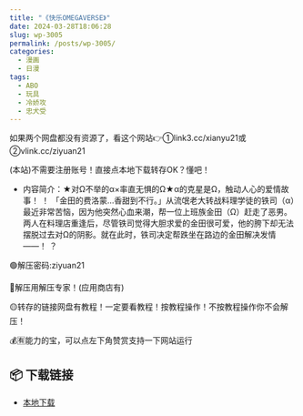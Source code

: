 ```yaml
---
title: "《快乐OMEGAVERSE》"
date: 2024-03-28T18:06:28
slug: wp-3005
permalink: /posts/wp-3005/
categories:
  - 漫画
  - 日漫
tags:
  - ABO
  - 玩具
  - 冷娇攻
  - 忠犬受
---
```


如果两个网盘都没有资源了，看这个网站👉①link3.cc/xianyu21或②vlink.cc/ziyuan21

(本站)不需要注册账号！直接点本地下载转存OK？懂吧！

*   内容简介：★对Ω不举的α×率直无惧的Ω★α的克星是Ω，触动人心的爱情故事！ ！ 「金田的费洛蒙…香甜到不行。」从流氓老大转战料理学徒的铁司（α）最近非常苦恼，因为他突然心血来潮，帮一位上班族金田（Ω）赶走了恶男。两人在料理店重逢后，尽管铁司觉得大胆求爱的金田很可爱，他的胯下却无法摆脱过去对Ω的阴影。就在此时，铁司决定帮跌坐在路边的金田解决发情——！ ？

🟢解压密码:ziyuan21

🔵解压用解压专家！(应用商店有)

🟡转存的链接网盘有教程！一定要看教程！按教程操作！不按教程操作你不会解压！

💰🈶能力的宝，可以点左下角赞赏支持一下网站运行

## 📦 下载链接
- [本地下载](https://blziyuan21.com/pay-download/3005?key=c16197a937&down_id=0)

